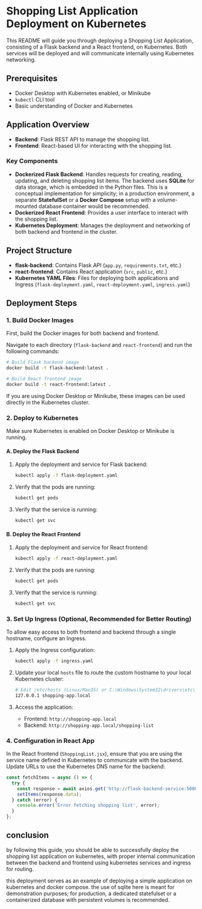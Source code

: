 
# Shopping List Application Deployment on Kubernetes

This README will guide you through deploying a Shopping List Application, consisting of a Flask backend and a React frontend, on Kubernetes. Both services will be deployed and will communicate internally using Kubernetes networking.

## Prerequisites

- Docker Desktop with Kubernetes enabled, or Minikube
- `kubectl` CLI tool
- Basic understanding of Docker and Kubernetes

## Application Overview

- **Backend**: Flask REST API to manage the shopping list.
- **Frontend**: React-based UI for interacting with the shopping list.

### Key Components
- **Dockerized Flask Backend**: Handles requests for creating, reading, updating, and deleting shopping list items. The backend uses **SQLite** for data storage, which is embedded in the Python files. This is a conceptual implementation for simplicity; in a production environment, a separate **StatefulSet** or a **Docker Compose** setup with a volume-mounted database container would be recommended.
- **Dockerized React Frontend**: Provides a user interface to interact with the shopping list.
- **Kubernetes Deployment**: Manages the deployment and networking of both backend and frontend in the cluster.

## Project Structure

- **flask-backend**: Contains Flask API (`app.py`, `requirements.txt`, etc.)
- **react-frontend**: Contains React application (`src`, `public`, etc.)
- **Kubernetes YAML Files**: Files for deploying both applications and Ingress (`flask-deployment.yaml`, `react-deployment.yaml`, `ingress.yaml`)

## Deployment Steps

### 1. Build Docker Images

First, build the Docker images for both backend and frontend.

Navigate to each directory (`flask-backend` and `react-frontend`) and run the following commands:

```sh
# Build Flask backend image
docker build -t flask-backend:latest .

# Build React frontend image
docker build -t react-frontend:latest .
```
If you are using Docker Desktop or Minikube, these images can be used directly in the Kubernetes cluster.

### 2. Deploy to Kubernetes

Make sure Kubernetes is enabled on Docker Desktop or Minikube is running.

#### A. Deploy the Flask Backend

1. Apply the deployment and service for Flask backend:

    ```bash
    kubectl apply -f flask-deployment.yaml
    ```

2. Verify that the pods are running:

    ```bash
    kubectl get pods
    ```

3. Verify that the service is running:

    ```bash
    kubectl get svc
    ```

#### B. Deploy the React Frontend

1. Apply the deployment and service for React frontend:

    ```bash
    kubectl apply -f react-deployment.yaml
    ```

2. Verify that the pods are running:

    ```bash
    kubectl get pods
    ```

3. Verify that the service is running:

    ```bash
    kubectl get svc
    ```

### 3. Set Up Ingress (Optional, Recommended for Better Routing)

To allow easy access to both frontend and backend through a single hostname, configure an Ingress.

1. Apply the Ingress configuration:

    ```bash
    kubectl apply -f ingress.yaml
    ```

2. Update your local `hosts` file to route the custom hostname to your local Kubernetes cluster:

    ```bash
    # Edit /etc/hosts (Linux/MacOS) or C:\Windows\System32\drivers\etc\hosts (Windows)
    127.0.0.1 shopping-app.local
    ```

3. Access the application:
    - Frontend: `http://shopping-app.local`
    - Backend: `http://shopping-app.local/shopping-list`
  
### 4. Configuration in React App

In the React frontend (`ShoppingList.jsx`), ensure that you are using the service name defined in Kubernetes to communicate with the backend. Update URLs to use the Kubernetes DNS name for the backend:

```js
const fetchItems = async () => {
  try {
    const response = await axios.get('http://flask-backend-service:5000/shopping-list');
    setItems(response.data);
  } catch (error) {
    console.error('Error fetching shopping list', error);
  }
};
```
## conclusion

by following this guide, you should be able to successfully deploy the shopping list application on kubernetes, with proper internal communication between the backend and frontend using kubernetes services and ingress for routing.

this deployment serves as an example of deploying a simple application on kubernetes and docker compose. the use of sqlite here is meant for demonstration purposes; for production, a dedicated statefulset or a containerized database with persistent volumes is recommended.

